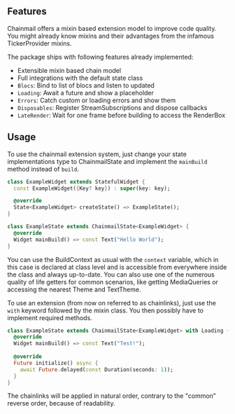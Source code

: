 ## Features
Chainmail offers a mixin based extension model to improve code quality.
You might already know mixins and their advantages from the infamous
TickerProvider mixins.

The package ships with following features already implemented:
* Extensible mixin based chain model
* Full integrations with the default state class
* `Blocs`: Bind to list of blocs and listen to updated
* `Loading`: Await a future and show a placeholder
* `Errors`: Catch custom or loading errors and show them
* `Disposables`: Register StreamSubscriptions and dispose callbacks
* `LateRender`: Wait for one frame before building to access the RenderBox


## Usage
To use the chainmail extension system, just change your state implementations
type to ChainmailState and implement the `mainBuild` method instead of `build`.

```dart
class ExampleWidget extends StatefulWidget {
  const ExampleWidget({Key? key}) : super(key: key);

  @override
  State<ExampleWidget> createState() => ExampleState();
}

class ExampleState extends ChainmailState<ExampleWidget> {
  @override
  Widget mainBuild() => const Text("Hello World");
}
```

You can use the BuildContext as usual with the `context` variable, which in
this case is declared at class level and is accessible from everywhere inside
the class and always up-to-date. You can also use one of the numerous
quality of life getters for common scenarios, like getting MediaQueries or
accessing the nearest Theme and TextTheme.

To use an extension (from now on referred to as chainlinks), just use the `with`
keyword followed by the mixin class. You then possibly have to implement
required methods.

```dart
class ExampleState extends ChainmailState<ExampleWidget> with Loading {
  @override
  Widget mainBuild() => const Text("Test!");
  
  @override
  Future initialize() async {
    await Future.delayed(const Duration(seconds: 1));
  }
}
```

The chainlinks will be applied in natural order, contrary to the "common"
reverse order, because of readability.
